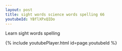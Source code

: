 ```yaml
---
layout: post
title: sight words science words spelling 66
youtubeId: YBflXPxQIDo
---
```

 
 
Learn sight words spelling
 
 
 
 
{% include youtubePlayer.html id=page.youtubeId %}
 
 

